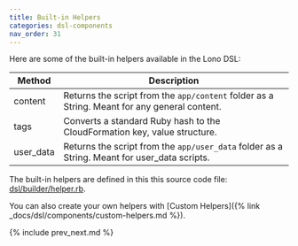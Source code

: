 ```yaml
---
title: Built-in Helpers
categories: dsl-components
nav_order: 31
---
```


Here are some of the built-in helpers available in the Lono DSL:

Method | Description
--- | ---
content | Returns the script from the `app/content` folder as a String. Meant for any general content.
tags | Converts a standard Ruby hash to the CloudFormation key, value structure.
user_data | Returns the script from the `app/user_data` folder as a String. Meant for user_data scripts.

The built-in helpers are defined in this this source code file: [dsl/builder/helper.rb](https://github.com/tongueroo/lono/blob/master/lib/lono/template/dsl/builder/helper.rb).

You can also create your own helpers with [Custom Helpers]({% link _docs/dsl/components/custom-helpers.md %}).

{% include prev_next.md %}

